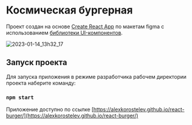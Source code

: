 # Космическая бургерная

Проект создан на основе [Create React App](https://github.com/facebook/create-react-app) по макетам figma с использованием [библиотеки UI-компонентов](https://yandex-practicum.github.io/react-developer-burger-ui-components/docs/).

![2023-01-14_13h32_17](https://user-images.githubusercontent.com/53473616/212467717-ea675424-366b-470b-8ed3-3aaca1dab669.png)


## Запуск проекта

Для запуска приложения в режиме разработчика рабочем директории проекта наберите команду:

### `npm start`

Приложение доступно по ссылке [https://alexkorostelev.github.io/react-burger/](https://alexkorostelev.github.io/react-burger/)
